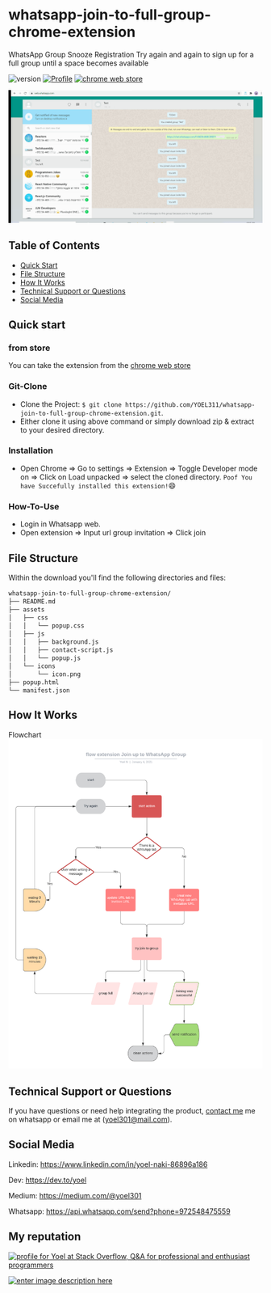 # whatsapp-join-to-full-group-chrome-extension
WhatsApp Group Snooze Registration Try again and again to sign up for a full group until a space becomes available

![version](https://img.shields.io/badge/version-1.0.0-blue.svg)
[![Profile](https://img.shields.io/badge/Linkedin-YoelNaki-blue)](https://www.linkedin.com/in/yoel-naki-86896a186)
[![chrome web store](https://shields.io/badge/-chromeWebStore-red)](https://chrome.google.com/webstore/detail/whatsapp-join-to-full-gro/aalnhgolpbnnopmfbchloglegighlfed)

 
![Product Gif](assets/icons/joinToGroup.gif) 

## Table of Contents

* [Quick Start](#quick-start)
* [File Structure](#file-structure)
* [How It Works](#how-it-works)
* [Technical Support or Questions](#technical-support-or-questions)
* [Social Media](#social-media)



## Quick start

### from store
You can take the extension from the [chrome web store](https://chrome.google.com/webstore/detail/whatsapp-join-to-full-gro/aalnhgolpbnnopmfbchloglegighlfed)

### Git-Clone
- Clone the Project: `$ git clone https://github.com/YOEL311/whatsapp-join-to-full-group-chrome-extension.git`.
- Either clone it using above command or simply download zip & extract to your desired directory.
### Installation
- Open Chrome => Go to settings => Extension => Toggle Developer mode on => Click on Load unpacked => select the cloned directory.
`Poof You have Succefully installed this extension!`:smile:
### How-To-Use
- Login in Whatsapp web.
- Open extension => Input url group invitation  => Click join

## File Structure
Within the download you'll find the following directories and files:

```
whatsapp-join-to-full-group-chrome-extension/
├── README.md
├── assets
│   ├── css
│   │   └── popup.css
│   ├── js
│   │   ├── background.js
│   │   ├── contact-script.js
│   │   └── popup.js
│   └── icons
│       └── icon.png
├── popup.html
└── manifest.json

```

## How It Works
Flowchart
![flow extension joinup WhatsApp Group](assets/icons/flowChart.png)


## Technical Support or Questions

If you have questions or need help integrating the product, [contact me](https://api.whatsapp.com/send?phone=972548475559) me on whatsapp or email me at (yoel301@mail.com).



## Social Media

Linkedin: <https://www.linkedin.com/in/yoel-naki-86896a186>

Dev: <https://dev.to/yoel>

Medium: <https://medium.com/@yoel301>

Whatsapp: <https://api.whatsapp.com/send?phone=972548475559>

## My reputation

<a href="https://stackoverflow.com/users/9161478/yoel"><img src="https://stackoverflow.com/users/flair/9161478.png" width="208" height="58" alt="profile for Yoel at Stack Overflow, Q&amp;A for professional and enthusiast programmers" title="profile for Yoel at Stack Overflow, Q&amp;A for professional and enthusiast programmers"></a>

<a href="https://www.codewars.com/users/YOEL311">
  <img src="https://www.codewars.com/users/YOEL311/badges/micro" alt="enter image description here"></a>
</a>
